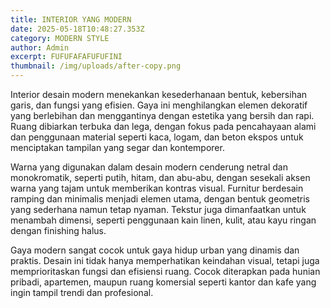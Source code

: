 ```yaml
---
title: INTERIOR YANG MODERN
date: 2025-05-18T10:48:27.353Z
category: MODERN STYLE
author: Admin
excerpt: FUFUFAFAFUFUFINI
thumbnail: /img/uploads/after-copy.png
---
```

<!--StartFragment-->

Interior desain modern menekankan kesederhanaan bentuk, kebersihan garis, dan fungsi yang efisien. Gaya ini menghilangkan elemen dekoratif yang berlebihan dan menggantinya dengan estetika yang bersih dan rapi. Ruang dibiarkan terbuka dan lega, dengan fokus pada pencahayaan alami dan penggunaan material seperti kaca, logam, dan beton ekspos untuk menciptakan tampilan yang segar dan kontemporer.

Warna yang digunakan dalam desain modern cenderung netral dan monokromatik, seperti putih, hitam, dan abu-abu, dengan sesekali aksen warna yang tajam untuk memberikan kontras visual. Furnitur berdesain ramping dan minimalis menjadi elemen utama, dengan bentuk geometris yang sederhana namun tetap nyaman. Tekstur juga dimanfaatkan untuk menambah dimensi, seperti penggunaan kain linen, kulit, atau kayu ringan dengan finishing halus.

Gaya modern sangat cocok untuk gaya hidup urban yang dinamis dan praktis. Desain ini tidak hanya memperhatikan keindahan visual, tetapi juga memprioritaskan fungsi dan efisiensi ruang. Cocok diterapkan pada hunian pribadi, apartemen, maupun ruang komersial seperti kantor dan kafe yang ingin tampil trendi dan profesional.

<!--EndFragment-->